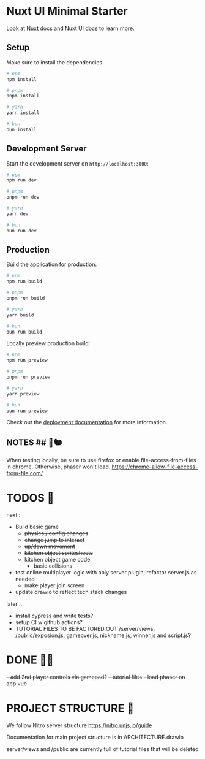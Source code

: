 # Nuxt UI Minimal Starter

Look at [Nuxt docs](https://nuxt.com/docs/getting-started/introduction) and [Nuxt UI docs](https://ui.nuxt.com) to learn more.

## Setup

Make sure to install the dependencies:

```bash
# npm
npm install

# pnpm
pnpm install

# yarn
yarn install

# bun
bun install
```

## Development Server

Start the development server on `http://localhost:3000`:

```bash
# npm
npm run dev

# pnpm
pnpm run dev

# yarn
yarn dev

# bun
bun run dev
```

## Production

Build the application for production:

```bash
# npm
npm run build

# pnpm
pnpm run build

# yarn
yarn build

# bun
bun run build
```

Locally preview production build:

```bash
# npm
npm run preview

# pnpm
pnpm run preview

# yarn
yarn preview

# bun
bun run preview
```

Check out the [deployment documentation](https://nuxt.com/docs/getting-started/deployment) for more information.

## NOTES ## 🧁🐿️

When testing locally, be sure to use firefox or enable file-access-from-files in chrome.
Otherwise, phaser won't load. https://chrome-allow-file-access-from-file.com/

# TODOS 🍎

next :

- Build basic game
  - ~~physics / config changes~~
  - ~~change jump to interact~~
  - ~~up/down movement~~
  - ~~kitchen object spritesheets~~
  - kitchen object game code
    - basic collisions
- test online multiplayer logic with ably server plugin, refactor server.js as needed
  - make player join screen
- update drawio to reflect tech stack changes

later ...

- install cypress and write tests?
- setup CI w github actions?
- TUTORIAL FILES TO BE FACTORED OUT /server/views, /public/exposion.js, gameover.js, nickname.js, winner.js and script.js?

# DONE 🧃✅

~~- add 2nd player controls via gamepad?~~
~~- tutorial files~~
~~- load phaser on app.vue~~

# PROJECT STRUCTURE 💬

We follow Nitro server structure
https://nitro.unjs.io/guide

Documentation for main project structure is in ARCHITECTURE.drawio

server/views and /public are currently full of tutorial files that will be deleted
